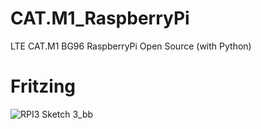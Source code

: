 # CAT.M1_RaspberryPi
LTE CAT.M1 BG96 RaspberryPi Open Source (with Python)

# Fritzing 
![RPI3 Sketch 3_bb](https://user-images.githubusercontent.com/22319034/90427620-be2a1c80-e0fd-11ea-8513-1365e71d741c.png)
